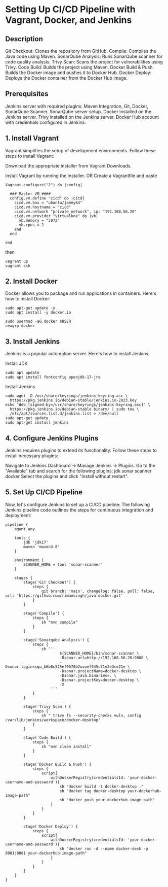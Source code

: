 # Setting Up CI/CD Pipeline with Vagrant, Docker, and Jenkins

## Description
Git Checkout: Clones the repository from GitHub.
Compile: Compiles the Java code using Maven.
SonarQube Analysis: Runs SonarQube scanner for code quality analysis.
Trivy Scan: Scans the project for vulnerabilities using Trivy.
Code Build: Builds the project using Maven.
Docker Build & Push: Builds the Docker image and pushes it to Docker Hub.
Docker Deploy: Deploys the Docker container from the Docker Hub image.

## Prerequisites
Jenkins server with required plugins: Maven Integration, Git, Docker, SonarQube Scanner.
SonarQube server setup.
Docker installed on the Jenkins server.
Trivy installed on the Jenkins server.
Docker Hub account with credentials configured in Jenkins.

## 1. Install Vagrant
Vagrant simplifies the setup of development environments. Follow these steps to install Vagrant:

Download the appropriate installer from Vagrant Downloads.

Install Vagrant by running the installer.
OR
Create a Vagrantfile and paste
```
Vagrant.configure("2") do |config|

  ### Master VM ####
  config.vm.define "cicd" do |cicd|
    cicd.vm.box = "ubuntu/jammy64"
    cicd.vm.hostname = "cicd"
    cicd.vm.network "private_network", ip: "192.168.56.20"
    cicd.vm.provider "virtualbox" do |vb|
      vb.memory = "3072"
      vb.cpus = 2
    end
  end
  
end
```
then
```
vagrant up
vagrant ssh
```

## 2. Install Docker
Docker allows you to package and run applications in containers. Here's how to install Docker:
```
sudo apt-get update -y
sudo apt install -y docker.io

sudo usermod -aG docker $USER
newgrp docker
```

## 3. Install Jenkins
Jenkins is a popular automation server. Here's how to install Jenkins:

Install JDK
```
sudo apt update
sudo apt install fontconfig openjdk-17-jre
```
Install Jenkins
```
sudo wget -O /usr/share/keyrings/jenkins-keyring.asc \
  https://pkg.jenkins.io/debian-stable/jenkins.io-2023.key
echo "deb [signed-by=/usr/share/keyrings/jenkins-keyring.asc]" \
  https://pkg.jenkins.io/debian-stable binary/ | sudo tee \
  /etc/apt/sources.list.d/jenkins.list > /dev/null
sudo apt-get update
sudo apt-get install jenkins
```

## 4. Configure Jenkins Plugins
Jenkins requires plugins to extend its functionality. Follow these steps to install necessary plugins:

Navigate to Jenkins Dashboard -> Manage Jenkins -> Plugins.
Go to the "Available" tab and search for the following plugins:
jdk
sonar scanner
docker
Select the plugins and click "Install without restart".

## 5. Set Up CI/CD Pipeline
Now, let's configure Jenkins to set up a CI/CD pipeline:
The following Jenkins pipeline code outlines the steps for continuous integration and deployment:
```
pipeline {
    agent any
    
    tools {
        jdk 'jdk17'
        maven 'maven3.8'
    }
    
    environment {
        SCANNER_HOME = tool 'sonar-scanner'
    }

    stages {
        stage('Git Checkout') {
            steps {
                git branch: 'main', changelog: false, poll: false, url: 'https://github.com/rimansingh/java-docker.git'
            }
        }
        
        stage('Compile') {
            steps {
                sh "mvn compile"
            }
        }
        
        stage('Sonarqube Analysis') {
            steps {
                sh ''' 
                        ${SCANNER_HOME}/bin/sonar-scanner \
                        -Dsonar.url=http://192.168.56.20:9000 \
                        -Dsonar.login=squ_b6b0c525ef9570b2usoef945c71e2e3ce21e \
                        -Dsonar.projectName=docker-desktop \
                        -Dsonar.java.binaries=. \
                        -Dsonar.projectKey=docker-desktop \
                        -X
                    '''
            }
        }
        
        stage('Trivy Scan') {
            steps {
                sh " trivy fs --security-checks vuln, config /var/lib/jenkins/workspace/docker-desktop"
            }
        }
        
        stage('Code Build') {
            steps {
                sh "mvn clean install"
            }
        }
        
        stage('Docker Build & Push') {
            steps {
                script{
                    withDockerRegistry(credentialsId: 'your-docker-username-and-password'){
                        sh "docker build -t docker-desktop ."
                        sh "docker tag docker-desktop your-dockerhub-image-path"
                        sh "docker push your-dockerhub-image-path"
                    }
                }
            }
        }
        
        stage('Docker Deploy') {
            steps {
                script{
                    withDockerRegistry(credentialsId: 'your-docker-username-and-password'){
                        sh "docker run -d --name docker-desk -p 8081:8081 your-dockerhub-image-path"
                    }
                }
            }
        }
    }
}

```





